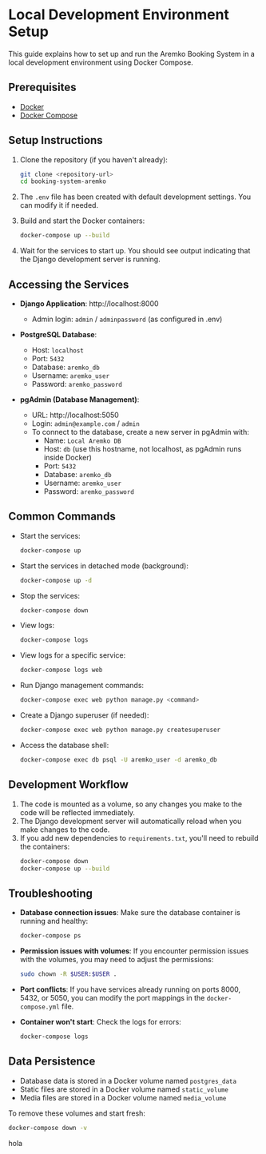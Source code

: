 # Local Development Environment Setup

This guide explains how to set up and run the Aremko Booking System in a local development environment using Docker Compose.

## Prerequisites

- [Docker](https://docs.docker.com/get-docker/)
- [Docker Compose](https://docs.docker.com/compose/install/)

## Setup Instructions

1. Clone the repository (if you haven't already):
   ```bash
   git clone <repository-url>
   cd booking-system-aremko
   ```

2. The `.env` file has been created with default development settings. You can modify it if needed.

3. Build and start the Docker containers:
   ```bash
   docker-compose up --build
   ```

4. Wait for the services to start up. You should see output indicating that the Django development server is running.

## Accessing the Services

- **Django Application**: http://localhost:8000
  - Admin login: `admin` / `adminpassword` (as configured in .env)

- **PostgreSQL Database**:
  - Host: `localhost`
  - Port: `5432`
  - Database: `aremko_db`
  - Username: `aremko_user`
  - Password: `aremko_password`

- **pgAdmin (Database Management)**:
  - URL: http://localhost:5050
  - Login: `admin@example.com` / `admin`
  - To connect to the database, create a new server in pgAdmin with:
    - Name: `Local Aremko DB`
    - Host: `db` (use this hostname, not localhost, as pgAdmin runs inside Docker)
    - Port: `5432`
    - Database: `aremko_db`
    - Username: `aremko_user`
    - Password: `aremko_password`

## Common Commands

- Start the services:
  ```bash
  docker-compose up
  ```

- Start the services in detached mode (background):
  ```bash
  docker-compose up -d
  ```

- Stop the services:
  ```bash
  docker-compose down
  ```

- View logs:
  ```bash
  docker-compose logs
  ```

- View logs for a specific service:
  ```bash
  docker-compose logs web
  ```

- Run Django management commands:
  ```bash
  docker-compose exec web python manage.py <command>
  ```

- Create a Django superuser (if needed):
  ```bash
  docker-compose exec web python manage.py createsuperuser
  ```

- Access the database shell:
  ```bash
  docker-compose exec db psql -U aremko_user -d aremko_db
  ```

## Development Workflow

1. The code is mounted as a volume, so any changes you make to the code will be reflected immediately.
2. The Django development server will automatically reload when you make changes to the code.
3. If you add new dependencies to `requirements.txt`, you'll need to rebuild the containers:
   ```bash
   docker-compose down
   docker-compose up --build
   ```

## Troubleshooting

- **Database connection issues**: Make sure the database container is running and healthy:
  ```bash
  docker-compose ps
  ```

- **Permission issues with volumes**: If you encounter permission issues with the volumes, you may need to adjust the permissions:
  ```bash
  sudo chown -R $USER:$USER .
  ```

- **Port conflicts**: If you have services already running on ports 8000, 5432, or 5050, you can modify the port mappings in the `docker-compose.yml` file.

- **Container won't start**: Check the logs for errors:
  ```bash
  docker-compose logs
  ```

## Data Persistence

- Database data is stored in a Docker volume named `postgres_data`
- Static files are stored in a Docker volume named `static_volume`
- Media files are stored in a Docker volume named `media_volume`

To remove these volumes and start fresh:
```bash
docker-compose down -v
```
hola